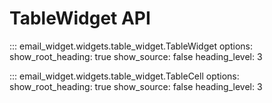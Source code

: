 # TableWidget API

::: email_widget.widgets.table_widget.TableWidget
    options:
        show_root_heading: true
        show_source: false
        heading_level: 3

::: email_widget.widgets.table_widget.TableCell
    options:
        show_root_heading: true
        show_source: false
        heading_level: 3